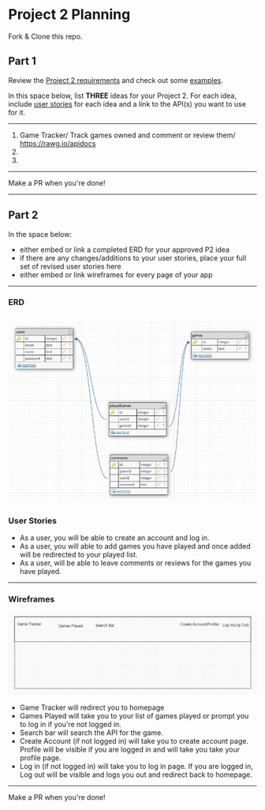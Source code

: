 # Project 2 Planning

Fork & Clone this repo.

## Part 1

Review the [Project 2 requirements](https://romebell.gitbook.io/sei-1019/projects/project-2) and check out some [examples](https://tmdarneille.gitbook.io/seirfx/11-projects/past-projects/project2).

In this space below, list **THREE** ideas for your Project 2. For each idea, include [user stories](https://revelry.co/user-stories-that-dont-suck/) for each idea and a link to the API(s) you want to use for it.

--------------------------------------------------------
1. Game Tracker/ Track games owned and comment or review them/ https://rawg.io/apidocs
2. 
3.
---------------------------------------------------------

Make a PR when you're done!

---

## Part 2

In the space below:
* either embed or link a completed ERD for your approved P2 idea
* if there are any changes/additions to your user stories, place your full set of revised user stories here
* either embed or link wireframes for every page of your app

----------------------------------------------------------
### ERD
![ERD](images/erd.png)
----------------------------------------------------------
### User Stories
* As a user, you will be able to create an account and log in.
* As a user, you will able to add games you have played and once added will be redirected to your played list.
* As a user, will be able to leave comments or reviews for the games you have played.

----------------------------------------------------------
### Wireframes
![Layout](images/layout.png)
* Game Tracker will redirect you to homepage
* Games Played will take you to your list of games played or prompt you to log in if you're not logged in.
* Search bar will search the API for the game.
* Create Account (if not logged in) will take you to create account page. Profile will be visible if you are logged in and will take you take your profile page.
* Log in (if not logged in) will take you to log in page. If you are logged in, Log out will be visible and logs you out and redirect back to homepage.
----------------------------------------------------------

Make a PR when you're done!
